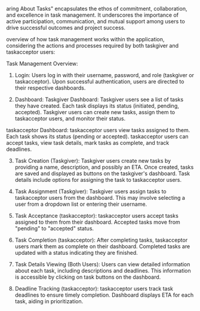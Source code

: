 aring About Tasks" encapsulates the ethos of commitment, collaboration, and excellence in task management. It underscores the importance of active participation, communication, and mutual support among users to drive successful outcomes and project success.


 overview of how task management works within the application, considering the actions and processes required by both taskgiver and taskacceptor users:

Task Management Overview:

1. Login:
Users log in with their username, password, and role (taskgiver or taskacceptor).
Upon successful authentication, users are directed to their respective dashboards.

2. Dashboard:
Taskgiver Dashboard:
Taskgiver users see a list of tasks they have created.
Each task displays its status (initiated, pending, accepted).
Taskgiver users can create new tasks, assign them to taskacceptor users, and monitor their status.

taskacceptor Dashboard:
taskacceptor users view tasks assigned to them.
Each task shows its status (pending or accepted).
taskacceptor users can accept tasks, view task details, mark tasks as complete, and track deadlines.

3. Task Creation (Taskgiver):
Taskgiver users create new tasks by providing a name, description, and possibly an ETA.
Once created, tasks are saved and displayed as buttons on the taskgiver's dashboard.
Task details include options for assigning the task to taskacceptor users.

4. Task Assignment (Taskgiver):
Taskgiver users assign tasks to taskacceptor users from the dashboard.
This may involve selecting a user from a dropdown list or entering their username.

5. Task Acceptance (taskacceptor):
taskacceptor users accept tasks assigned to them from their dashboard.
Accepted tasks move from "pending" to "accepted" status.

6. Task Completion (taskacceptor):
After completing tasks, taskacceptor users mark them as complete on their dashboard.
Completed tasks are updated with a status indicating they are finished.

7. Task Details Viewing (Both Users):
Users can view detailed information about each task, including descriptions and deadlines.
This information is accessible by clicking on task buttons on the dashboard.

8. Deadline Tracking (taskacceptor):
taskacceptor users track task deadlines to ensure timely completion.
Dashboard displays ETA for each task, aiding in prioritization.
